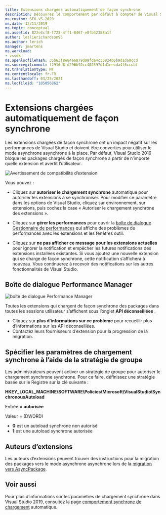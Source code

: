 ```yaml
---
title: Extensions chargées automatiquement de façon synchrone
description: Découvrez le comportement par défaut à compter de Visual Studio 2019, qui bloque les packages chargés de façon synchrone à partir de n’importe quelle extension.
ms.custom: SEO-VS-2020
ms.date: 12/11/2019
ms.topic: conceptual
ms.assetid: 822e3cf8-f723-4ff1-8467-e0fb42358a1f
author: leslierichardson95
ms.author: lerich
manager: jmartens
ms.workload:
- vssdk
ms.openlocfilehash: 35b63f8e84e6879d09fda4c35924b5b9d1d60ccd
ms.sourcegitcommit: f2916d8fd296b92cc402597d1d1eecda4f6cccbf
ms.translationtype: MT
ms.contentlocale: fr-FR
ms.lasthandoff: 03/25/2021
ms.locfileid: "105056062"
---
```

# <a name="synchronously-autoloaded-extensions"></a>Extensions chargées automatiquement de façon synchrone

Les extensions chargées de façon synchrone ont un impact négatif sur les performances de Visual Studio et doivent être converties pour utiliser le mode asynchrone asynchrone à la place. Par défaut, Visual Studio 2019 bloque les packages chargés de façon synchrone à partir de n’importe quelle extension et avertit l’utilisateur.

![Avertissement de compatibilité d’extension](media/extension-compatibility-warning-16-1.png.png)

Vous pouvez :

- Cliquez sur **autoriser le chargement synchrone** automatique pour autoriser les extensions à se synchroniser. Pour modifier ce paramètre dans les options de Visual Studio, cliquez sur environnement, sur extensions, puis cochez la case « Autoriser le chargement synchrone des extensions ». 

- Cliquez sur **gérer les performances** pour ouvrir la [boîte de dialogue Gestionnaire de performances](#performance-manager-dialog) qui affiche des problèmes de performances avec les extensions et les fenêtres outil.

- Cliquez sur **ne pas afficher ce message pour les extensions actuelles** pour ignorer la notification et empêcher les futures notifications des extensions installées existantes. Si vous ajoutez une nouvelle extension qui se charge de façon synchrone, cette notification s’affichera à nouveau. Vous continuerez à recevoir des notifications sur les autres fonctionnalités de Visual Studio.

## <a name="performance-manager-dialog"></a>Boîte de dialogue Performance Manager

![boîte de dialogue Performance Manager](media/performance-manager.png)

Toutes les extensions qui chargent de façon synchrone des packages dans toutes les sessions utilisateur s’affichent sous l’onglet **API déconseillées** .

* Cliquez sur **plus d’informations sur ce problème** pour recueillir plus d’informations sur les API déconseillées.
* Contactez leurs fournisseurs d’extension pour la progression de la migration.

## <a name="specify-synchronous-autoload-settings-using-group-policy"></a>Spécifier les paramètres de chargement synchrone à l’aide de la stratégie de groupe

Les administrateurs peuvent activer un stratégie de groupe pour autoriser le chargement synchrone synchrone. Pour ce faire, définissez une stratégie basée sur le Registre sur la clé suivante :

**HKEY_LOCAL_MACHINE\SOFTWARE\Policies\Microsoft\VisualStudio\SynchronousAutoload**

Entrée = **autorisée**

Valeur = (DWORD)
* **0** est un autoload synchrone non autorisé
* **1** est une autoload synchrone autorisée

## <a name="extension-authors"></a>Auteurs d’extensions
Les auteurs d’extensions peuvent trouver des instructions pour la migration des packages vers le mode asynchrone asynchrone lors de la [migration vers AsyncPackage](https://github.com/Microsoft/VSSDK-Extensibility-Samples/tree/master/AsyncPackageMigration).

## <a name="see-also"></a>Voir aussi
Pour plus d’informations sur les paramètres de chargement synchrone dans Visual Studio 2019, consultez la page [comportement synchrone de chargement](https://devblogs.microsoft.com/visualstudio/updates-to-synchronous-autoload-of-extensions-in-visual-studio-2019/) automatique.
